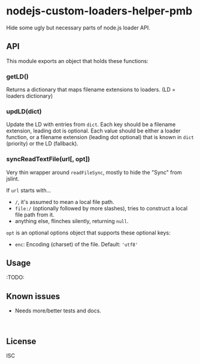 ﻿
<!--#echo json="package.json" key="name" underline="=" -->
nodejs-custom-loaders-helper-pmb
================================
<!--/#echo -->

<!--#echo json="package.json" key="description" -->
Hide some ugly but necessary parts of node.js loader API.
<!--/#echo -->



API
---

This module exports an object that holds these functions:



### getLD()

Returns a dictionary that maps filename extensions to loaders.
(LD = loaders dictionary)



### updLD(dict)

Update the LD with entries from `dict`.
Each key should be a filename extension, leading dot is optional.
Each value should be either a loader function,
or a filename extension (leading dot optional)
that is known in `dict` (priority) or the LD (fallback).



### syncReadTextFile(url[, opt])

Very thin wrapper around `readFileSync`,
mostly to hide the "Sync" from jslint.

If `url` starts with…
* `/`, it's assumed to mean a local file path.
* `file:/` (optionally followed by more slashes),
  tries to construct a local file path from it.
* anything else, flinches silently, returning `null`.

`opt` is an optional options object that supports these optional keys:

* `enc`: Encoding (charset) of the file. Default: `'utf8'`











Usage
-----

:TODO:



<!--#toc stop="scan" -->



Known issues
------------

* Needs more/better tests and docs.




&nbsp;


License
-------
<!--#echo json="package.json" key=".license" -->
ISC
<!--/#echo -->
